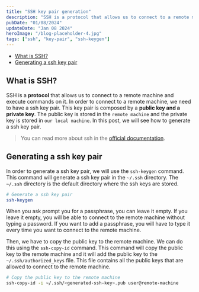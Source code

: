 ```yaml
---
title: "SSH key pair generation"
description: "SSH is a protocol that allows us to connect to a remote machine and execute commands on it. In order to connect to a remote machine, we need to have a ssh key pair. This key pair is composed by a public key and a private key. The public key is stored in the remote machine and the private key is stored in our local machine. In this post, we will see how to generate a ssh key pair."
pubDate: "01/08/2024"
updateDate: "Jan 08 2024"
heroImage: "/blog-placeholder-4.jpg"
tags: ["ssh", "key-pair", "ssh-keygen"]
---
```


- [What is SSH?](#what-is-ssh)
- [Generating a ssh key pair](#generating-a-ssh-key-pair)

## What is SSH?

SSH is a **protocol** that allows us to connect to a remote machine and execute commands on it. In order to connect to a remote machine, we need to have a ssh key pair. This key pair is composed by a **public key and a private key**. The public key is stored in the `remote machine` and the private key is stored in `our local machine`. In this post, we will see how to generate a ssh key pair.

> You can read more about ssh in the [official documentation](https://www.ssh.com/ssh/protocol/).

## Generating a ssh key pair

In order to generate a ssh key pair, we will use the `ssh-keygen` command. This command will generate a ssh key pair in the `~/.ssh` directory. The `~/.ssh` directory is the default directory where the ssh keys are stored.

```bash
# Generate a ssh key pair
ssh-keygen
```

When you ask prompt you for a passphrase, you can leave it empty. If you leave it empty, you will be able to connect to the remote machine without typing a password. If you want to add a passphrase, you will have to type it every time you want to connect to the remote machine.

Then, we have to copy the public key to the remote machine. We can do this using the `ssh-copy-id` command. This command will copy the public key to the remote machine and it will add the public key to the `~/.ssh/authorized_keys` file. This file contains all the public keys that are allowed to connect to the remote machine.

```bash
# Copy the public key to the remote machine
ssh-copy-id -i ~/.ssh/<generated-ssh-key>.pub user@remote-machine
```
